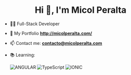 <h1 align="center">Hi 👋, I'm Micol Peralta</h1>

- 👩‍💻 Full-Stack Developer

- 🚀 My Portfolio **http://micolperalta.com/**

- 📫 Contact me: **contacto@micolperalta.com**

- 📚 Learning: <br> <br>
![ANGULAR](https://img.shields.io/badge/-ANGULAR-dd0031) ![TypeScript](https://img.shields.io/badge/-TypeScript-2d79c7) ![IONIC](https://img.shields.io/badge/-IONIC-4a8bff)


